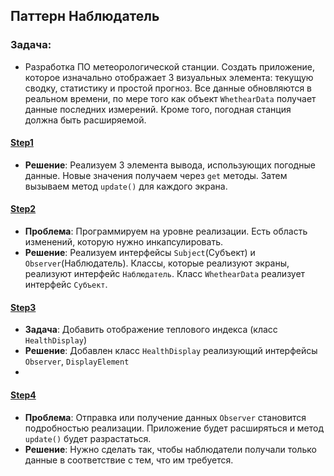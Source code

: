 ## Паттерн Наблюдатель

### Задача:
- Разработка ПО метеорологической станции. Создать приложение, которое изначально отображает 3 визуальных элемента:
текущую сводку, статистику и простой прогноз. Все данные обновляются в реальном времени, по мере того как объект
`WhethearData` получает данные последних измерений. Кроме того, погодная станция должна быть расширяемой.

#### [Step1](step1)
- **Решение**: Реализуем 3 элемента вывода, использующих погодные данные. Новые значения получаем через `get` методы.
Затем вызываем метод `update()` для каждого экрана.

#### [Step2](step2)
- **Проблема**: Программируем на уровне реализации. Есть область изменений, которую нужно инкапсулировать.
- **Решение**: Реализуем интерфейсы `Subject`(Субъект) и `Observer`(Наблюдатель).
Классы, которые реализуют экраны, реализуют интерфейс `Наблюдатель`. Класс `WhethearData` реализует интерфейс `Субъект`.

#### [Step3](step3)
- **Задача**: Добавить отображение теплового индекса (класс `HealthDisplay`)
- **Решение**: Добавлен класс `HealthDisplay` реализующий интерфейсы `Observer`, `DisplayElement`
- 
#### [Step4](step4)
- **Проблема**: Отправка или получение данных `Observer` становится подробностью реализации.
Приложение будет расширяться и метод `update()` будет разрастаться.
- **Решение**: Нужно сделать так, чтобы наблюдатели получали только данные в соответствие с тем, что им требуется.